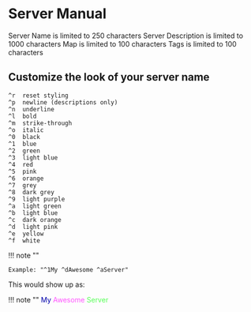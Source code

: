 # Server Manual

Server Name is limited to 250 characters
Server Description is limited to 1000 characters
Map is limited to 100 characters
Tags is limited to 100 characters



## **Customize the look of your server name**

```
^r 	reset styling
^p 	newline (descriptions only)
^n 	underline
^l 	bold
^m 	strike-through
^o 	italic
^0 	black
^1 	blue
^2 	green
^3 	light blue
^4 	red
^5 	pink
^6 	orange
^7 	grey
^8 	dark grey
^9 	light purple
^a 	light green
^b 	light blue
^c 	dark orange
^d 	light pink
^e 	yellow
^f 	white
```

!!! note ""

    Example: "^1My ^dAwesome ^aServer"

This would show up as:

!!! note ""
    <span style="color:#0000AA">My </span><span style="color:#FF55FF">Awesome </span><span style="color:#55FF55">Server</span>
